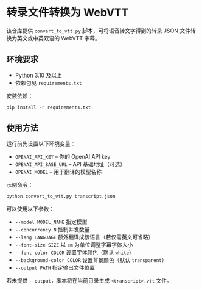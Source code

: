 # 转录文件转换为 WebVTT

该仓库提供 `convert_to_vtt.py` 脚本，可将语音转文字得到的转录 JSON 文件转换为英文或中英双语的 WebVTT 字幕。

## 环境要求

- Python 3.10 及以上
- 依赖包见 `requirements.txt`

安装依赖：

```bash
pip install -r requirements.txt
```

## 使用方法

运行前先设置以下环境变量：

- `OPENAI_API_KEY` – 你的 OpenAI API key
- `OPENAI_API_BASE_URL` – API 基础地址（可选）
- `OPENAI_MODEL` – 用于翻译的模型名称

示例命令：

```bash
python convert_to_vtt.py transcript.json
```

可以使用以下参数：

- `--model MODEL_NAME` 指定模型
- `--concurrency N` 控制并发数量
- `--lang LANGUAGE` 额外翻译成该语言（若仅需英文可省略）
- `--font-size SIZE` 以 `em` 为单位调整字幕字体大小
- `--font-color COLOR` 设置字体颜色（默认 `white`）
- `--background-color COLOR` 设置背景颜色（默认 `transparent`）
- `--output PATH` 指定输出文件位置

若未提供 `--output`，脚本将在当前目录生成 `<transcript>.vtt` 文件。
